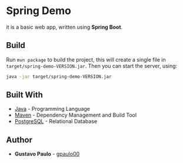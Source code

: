 
# Spring Demo
it is a basic web app, written using **Spring Boot**.

## Build
Run `mvn package` to build the project, this will create a single file
in `target/spring-demo-VERSION.jar`. Then you can start the server, using:
```bash
java -jar target/spring-demo-VERSION.jar
```

## Built With
* [Java](https://www.java.com/download/) - Programming Language
* [Maven](https://maven.apache.org/download.cgi) - Dependency Management and Build Tool
* [PostgreSQL](https://www.postgresql.org/) - Relational Database

## Author
* **Gustavo Paulo** - [gpaulo00](https://github.com/gpaulo00)